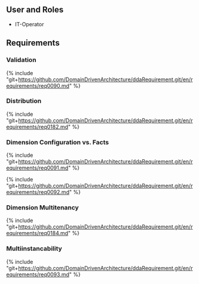 
## User and Roles

  * IT-Operator

## Requirements

### Validation

{% include "git+https://github.com/DomainDrivenArchitecture/ddaRequirement.git/en/requirements/req0090.md" %}

### Distribution

{% include "git+https://github.com/DomainDrivenArchitecture/ddaRequirement.git/en/requirements/req0182.md" %}

### Dimension Configuration vs. Facts

{% include "git+https://github.com/DomainDrivenArchitecture/ddaRequirement.git/en/requirements/req0091.md" %}

{% include "git+https://github.com/DomainDrivenArchitecture/ddaRequirement.git/en/requirements/req0092.md" %}

### Dimension Multitenancy

{% include "git+https://github.com/DomainDrivenArchitecture/ddaRequirement.git/en/requirements/req0184.md" %}

### Multiinstancability

{% include "git+https://github.com/DomainDrivenArchitecture/ddaRequirement.git/en/requirements/req0093.md" %}
